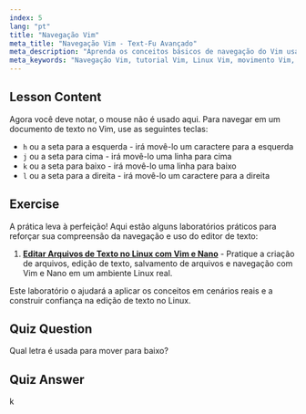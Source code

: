 ```yaml
---
index: 5
lang: "pt"
title: "Navegação Vim"
meta_title: "Navegação Vim - Text-Fu Avançado"
meta_description: "Aprenda os conceitos básicos de navegação do Vim usando as teclas h, j, k, l. Entenda o movimento essencial do Vim para iniciantes e melhore suas habilidades na linha de comando do Linux."
meta_keywords: "Navegação Vim, tutorial Vim, Linux Vim, movimento Vim, conceitos básicos Vim, Vim para iniciantes, editor de texto Linux, guia Vim"
---
```


## Lesson Content

Agora você deve notar, o mouse não é usado aqui. Para navegar em um documento de texto no Vim, use as seguintes teclas:

- `h` ou a seta para a esquerda - irá movê-lo um caractere para a esquerda
- `j` ou a seta para cima - irá movê-lo uma linha para cima
- `k` ou a seta para baixo - irá movê-lo uma linha para baixo
- `l` ou a seta para a direita - irá movê-lo um caractere para a direita

## Exercise

A prática leva à perfeição! Aqui estão alguns laboratórios práticos para reforçar sua compreensão da navegação e uso do editor de texto:

1. **[Editar Arquivos de Texto no Linux com Vim e Nano](https://labex.io/pt/labs/comptia-edit-text-files-in-linux-with-vim-and-nano-591076)** - Pratique a criação de arquivos, edição de texto, salvamento de arquivos e navegação com Vim e Nano em um ambiente Linux real.

Este laboratório o ajudará a aplicar os conceitos em cenários reais e a construir confiança na edição de texto no Linux.

## Quiz Question

Qual letra é usada para mover para baixo?

## Quiz Answer

k
